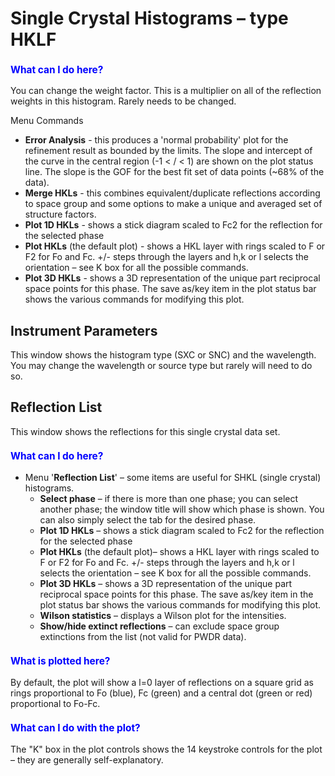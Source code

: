 #  Single Crystal Histograms – type HKLF

<H3 style="color:blue;font-size:1.1em">What can I do here?</H3>

You can change the weight factor. This is a multiplier on all of the reflection weights in this histogram. Rarely needs to be changed.

Menu Commands

* **Error Analysis** - this produces a 'normal probability' plot for the refinement result as bounded by the limits. The slope and intercept of the curve in the central region (-1 < / < 1) are shown on the plot status line. The slope is the GOF for the best fit set of data points (~68% of the data).
* **Merge HKLs** - this combines equivalent/duplicate reflections according to space group and some options to make a unique and averaged set of structure factors.
* **Plot 1D HKLs** - shows a stick diagram scaled to Fc2 for the reflection for the selected phase
* **Plot HKLs** (the default plot) - shows a HKL layer with rings scaled to F or F2 for Fo and Fc. +/- steps through the layers and h,k or l selects the orientation – see K box for all the possible commands.
* **Plot 3D HKLs** - shows a 3D representation of the unique part reciprocal space points for this phase. The save as/key item in the plot status bar shows the various commands for modifying this plot.

## Instrument Parameters

This window shows the histogram type (SXC or SNC) and the wavelength. You may change the wavelength or source type but rarely will need to do so.

## Reflection List

This window shows the reflections for this single crystal data set.

<H3 style="color:blue;font-size:1.1em">What can I do here?</H3>

* Menu '**Reflection List**' – some items are useful for SHKL (single crystal) histograms.
    * **Select phase** – if there is more than one phase; you can select another phase; the window title will show which phase is shown. You can also simply select the tab for the desired phase.
    * **Plot 1D HKLs** – shows a stick diagram scaled to Fc2 for the reflection for the selected phase
    * **Plot HKLs** (the default plot)– shows a HKL layer with rings scaled to F or F2 for Fo and Fc. +/- steps through the layers and h,k or l selects the orientation – see K box for all the possible commands.
    * **Plot 3D HKLs** – shows a 3D representation of the unique part reciprocal space points for this phase. The save as/key item in the plot status bar shows the various commands for modifying this plot.
    * **Wilson statistics** – displays a Wilson plot for the intensities.
    * **Show/hide extinct reflections** – can exclude space group extinctions from the list (not valid for PWDR data).

<H3 style="color:blue;font-size:1.1em">What is plotted here?</H3>

By default, the plot will show a l=0 layer of reflections on a square grid as rings proportional to Fo (blue), Fc (green) and a central dot (green or red) proportional to Fo-Fc.

<H3 style="color:blue;font-size:1.1em">What can I do with the plot?</H3>

The "K" box in the plot controls shows the 14 keystroke controls for the plot – they are generally self-explanatory.
